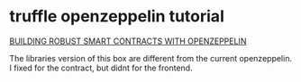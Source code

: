 
# truffle openzeppelin tutorial

[BUILDING ROBUST SMART CONTRACTS WITH OPENZEPPELIN](https://www.trufflesuite.com/tutorials/robust-smart-contracts-with-openzeppelin)

The libraries version of this box are different from the current openzeppelin.
I fixed for the contract, but didnt for the frontend.
